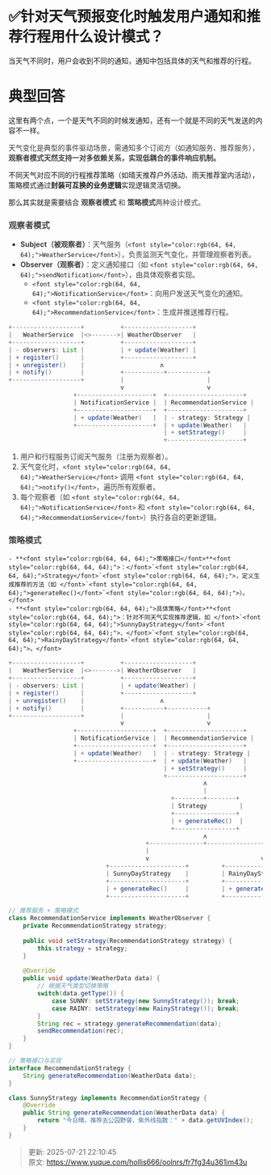 # ✅针对天气预报变化时触发用户通知和推荐行程用什么设计模式？



当天气不同时，用户会收到不同的通知，通知中包括具体的天气和推荐的行程。

# 典型回答


这里有两个点，一个是天气不同的时候发通知，还有一个就是不同的天气发送的内容不一样。



<font style="color:rgb(64, 64, 64);">天气变化是典型的事件驱动场景，需通知多个订阅方（如通知服务、推荐服务），</font>**<font style="color:rgb(64, 64, 64);">观察者模式天然支持一对多依赖关系，实现低耦合的事件响应机制。</font>**

**<font style="color:rgb(64, 64, 64);"></font>**

不同天气对应不同的行程推荐策略（如晴天推荐户外活动、雨天推荐室内活动），策略模式通过**封装可互换的业务逻辑**实现逻辑灵活切换。



那么其实就是需要结合<font style="color:rgb(64, 64, 64);"> </font>**<font style="color:rgb(64, 64, 64);">观察者模式</font>**<font style="color:rgb(64, 64, 64);"> 和 </font>**<font style="color:rgb(64, 64, 64);">策略模式</font>**<font style="color:rgb(64, 64, 64);">两种设计模式。</font>

<font style="color:rgb(64, 64, 64);"></font>

### <font style="color:rgb(64, 64, 64);">观察者模式</font>
<font style="color:rgb(64, 64, 64);"></font>

+ **<font style="color:rgb(64, 64, 64);">Subject（被观察者）</font>**<font style="color:rgb(64, 64, 64);">：天气服务（</font>`<font style="color:rgb(64, 64, 64);">WeatherService</font>`<font style="color:rgb(64, 64, 64);">），负责监测天气变化，并管理观察者列表。</font>
+ **<font style="color:rgb(64, 64, 64);">Observer（观察者）</font>**<font style="color:rgb(64, 64, 64);">：定义通知接口（如</font><font style="color:rgb(64, 64, 64);"> </font>`<font style="color:rgb(64, 64, 64);">sendNotification</font>`<font style="color:rgb(64, 64, 64);">），由具体观察者实现。</font>
    - `<font style="color:rgb(64, 64, 64);">NotificationService</font>`<font style="color:rgb(64, 64, 64);">：向用户发送天气变化的通知。</font>
    - `<font style="color:rgb(64, 64, 64);">RecommendationService</font>`<font style="color:rgb(64, 64, 64);">：生成并推送推荐行程。</font>

<font style="color:rgb(64, 64, 64);"></font>

```java
+-------------------+          +-------------------+
|   WeatherService  |<>------->| WeatherObserver   |
+-------------------+          +-------------------+
| - observers: List |          | + update(Weather) |
| + register()      |          +-------------------+
| + unregister()    |                     ʌ
| + notify()        |          +-----------+-----------+
+-------------------+          |                       |
                               v                       v
                  +---------------------+  +---------------------+
                  | NotificationService |  | RecommendationService |
                  +---------------------+  +---------------------+
                  | + update(Weather)   |  | - strategy: Strategy |
                  +---------------------+  | + update(Weather)   |
                                           | + setStrategy()     |
                                           +---------------------+
```



1. <font style="color:rgb(64, 64, 64);">用户和行程服务订阅天气服务（注册为观察者）。</font>
2. <font style="color:rgb(64, 64, 64);">天气变化时，</font>`<font style="color:rgb(64, 64, 64);">WeatherService</font>`<font style="color:rgb(64, 64, 64);"> 调用 </font>`<font style="color:rgb(64, 64, 64);">notify()</font>`<font style="color:rgb(64, 64, 64);">，遍历所有观察者。</font>
3. <font style="color:rgb(64, 64, 64);">每个观察者（如 </font>`<font style="color:rgb(64, 64, 64);">NotificationService</font>`<font style="color:rgb(64, 64, 64);"> 和 </font>`<font style="color:rgb(64, 64, 64);">RecommendationService</font>`<font style="color:rgb(64, 64, 64);">）执行各自的更新逻辑。</font>

<font style="color:rgb(64, 64, 64);"></font>

<font style="color:rgb(64, 64, 64);"></font>

### **<font style="color:rgb(64, 64, 64);">策略模式</font>**


    - **<font style="color:rgb(64, 64, 64);">策略接口</font>**<font style="color:rgb(64, 64, 64);">：</font>`<font style="color:rgb(64, 64, 64);">Strategy</font>`<font style="color:rgb(64, 64, 64);">，定义生成推荐的方法（如 </font>`<font style="color:rgb(64, 64, 64);">generateRec()</font>`<font style="color:rgb(64, 64, 64);">）。</font>
    - **<font style="color:rgb(64, 64, 64);">具体策略</font>**<font style="color:rgb(64, 64, 64);">：针对不同天气实现推荐逻辑，如 </font>`<font style="color:rgb(64, 64, 64);">SunnyDayStrategy</font>`<font style="color:rgb(64, 64, 64);">、</font>`<font style="color:rgb(64, 64, 64);">RainyDayStrategy</font>`<font style="color:rgb(64, 64, 64);">。</font>

<font style="color:rgb(64, 64, 64);"></font>

```java
+-------------------+          +-------------------+
|   WeatherService  |<>------->| WeatherObserver   |
+-------------------+          +-------------------+
| - observers: List |          | + update(Weather) |
| + register()      |          +-------------------+
| + unregister()    |                     ʌ
| + notify()        |          +-----------+-----------+
+-------------------+          |                       |
                               v                       v
                  +---------------------+  +---------------------+
                  | NotificationService |  | RecommendationService |
                  +---------------------+  +---------------------+
                  | + update(Weather)   |  | - strategy: Strategy |
                  +---------------------+  | + update(Weather)   |
                                           | + setStrategy()     |
                                           +---------------------+
                                                      ʌ
                                                      |
                                             +--------+--------+
                                             | Strategy         |
                                             +-----------------+
                                             | + generateRec()  |
                                             +-----------------+
                                                      ʌ
                                      +---------------+---------------+
                                      |                               |
                                      v                               v
                           +---------------------+         +---------------------+
                           | SunnyDayStrategy    |         | RainyDayStrategy    |
                           +---------------------+         +---------------------+
                           | + generateRec()     |         | + generateRec()     |
                           +---------------------+         +---------------------+
```





```java
// 推荐服务 + 策略模式
class RecommendationService implements WeatherObserver {
    private RecommendationStrategy strategy;
    
    public void setStrategy(RecommendationStrategy strategy) {
        this.strategy = strategy;
    }
    
    @Override
    public void update(WeatherData data) {
        // 根据天气类型切换策略
        switch(data.getType()) {
            case SUNNY: setStrategy(new SunnyStrategy()); break;
            case RAINY: setStrategy(new RainyStrategy()); break;
        }
        String rec = strategy.generateRecommendation(data);
        sendRecommendation(rec);
    }
}

// 策略接口与实现
interface RecommendationStrategy {
    String generateRecommendation(WeatherData data);
}

class SunnyStrategy implements RecommendationStrategy {
    @Override
    public String generateRecommendation(WeatherData data) {
        return "今日晴，推荐去公园野餐，紫外线指数：" + data.getUVIndex();
    }
}
```



> 更新: 2025-07-21 22:10:45  
> 原文: <https://www.yuque.com/hollis666/oolnrs/fr7fg34u361im43u>